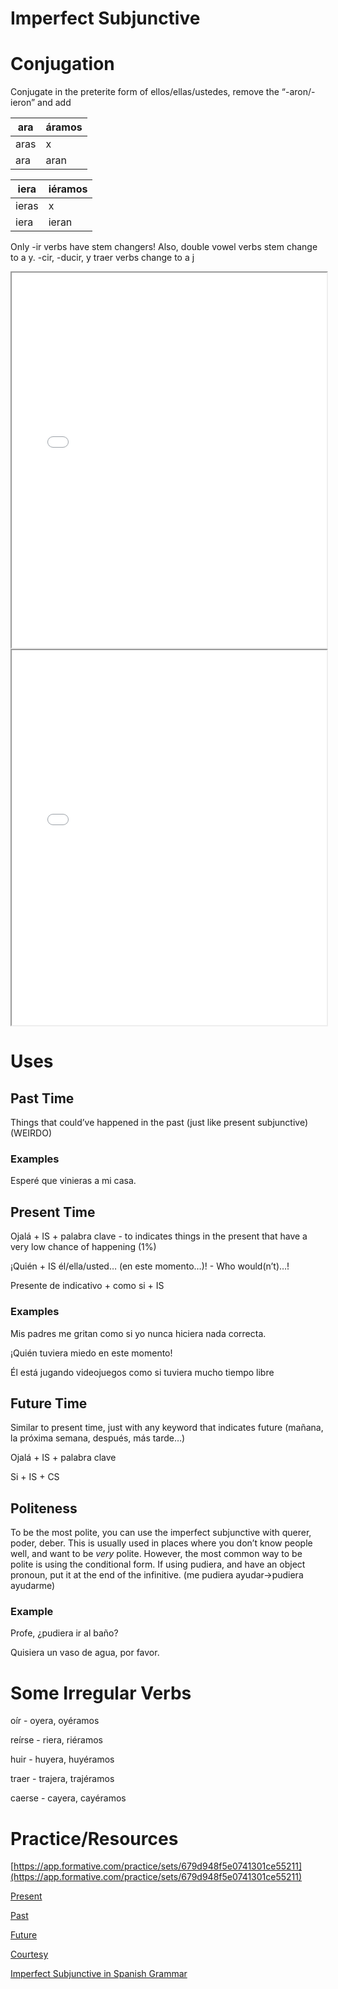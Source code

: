 # Imperfect Subjunctive

# Conjugation

Conjugate in the preterite form of ellos/ellas/ustedes, remove the “-aron/-ieron” and add

| ara | áramos |
| --- | --- |
| aras | x |
| ara | aran |

| iera | iéramos |
| --- | --- |
| ieras | x |
| iera | ieran |

Only -ir verbs have stem changers! Also, double vowel verbs stem change to a y. -cir, -ducir, y traer verbs change to a j

<iframe src="../assets/ISNotes1.pdf#toolbar=0" width="100%" height="600px"></iframe>
<iframe src="../assets/ISNotes2.pdf#toolbar=0" width="100%" height="600px"></iframe>

# Uses

## Past Time

Things that could’ve happened in the past (just like present subjunctive) (WEIRDO)

### Examples

Esperé que vinieras a mi casa.

## Present Time

Ojalá + IS + palabra clave - to indicates things in the present that have a very low chance of happening (1%)

¡Quién + IS él/ella/usted… (en este momento…)! - Who would(n’t)…!

Presente de indicativo + como si + IS

### Examples

Mis padres me gritan como si yo nunca hiciera nada correcta.

¡Quién tuviera miedo en este momento!

Él está jugando videojuegos como si tuviera mucho tiempo libre

## Future Time

Similar to present time, just with any keyword that indicates future (mañana, la próxima semana, después, más tarde…)

Ojalá + IS + palabra clave

Si + IS + CS

## Politeness

To be the most polite, you can use the imperfect subjunctive with querer, poder, deber. This is usually used in places where you don’t know people well, and want to be *very* polite. However, the most common way to be polite is using the conditional form. If using pudiera, and have an object pronoun, put it at the end of the infinitive. (me pudiera ayudar→pudiera ayudarme)

### Example

Profe, ¿pudiera ir al baño?

Quisiera un vaso de agua, por favor.

# Some Irregular Verbs

oír - oyera, oyéramos

reírse - riera, riéramos

huir - huyera, huyéramos

traer - trajera, trajéramos

caerse - cayera, cayéramos

# Practice/Resources

[https://app.formative.com/practice/sets/679d948f5e0741301ce55211](https://app.formative.com/practice/sets/679d948f5e0741301ce55211)

[Present](https://docs.google.com/presentation/d/1e3STTyE6UVd-An3rxAqVw0eQA2YrTXp6D8I16fo8H4w/edit?usp=sharing)

[Past](https://docs.google.com/presentation/d/1oi3Awlj7BTb_-9R2rksiv9-R-WjhwcZDolYWBpvLlWo/edit?usp=sharing)

[Future](https://docs.google.com/document/d/1661QEWL5xZdJOrHzSbSET5UgnxZv4ZtmyPq4kbAFpMQ/edit?usp=sharing)

[Courtesy](https://docs.google.com/presentation/d/1UvxH6ufqw-_vRFXZ2kxZqbhxEHYoOS3AafP1I8r6tiA/edit?usp=sharing)

[Imperfect Subjunctive in Spanish Grammar](https://espanol.lingolia.com/en/grammar/subjuntivo/preterito-imperfecto)